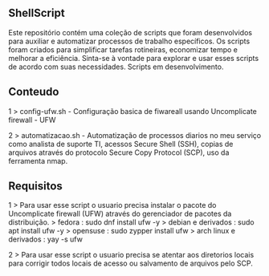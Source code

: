 ## ShellScript

Este repositório contém uma coleção de scripts que foram desenvolvidos para auxiliar e automatizar processos de trabalho específicos. Os scripts foram criados para simplificar tarefas rotineiras, economizar tempo e melhorar a eficiência. Sinta-se à vontade para explorar e usar esses scripts de acordo com suas necessidades.
Scripts em desenvolvimento.
## Conteudo

1 > config-ufw.sh - Configuração basica de fiwareall usando Uncomplicate firewall - UFW

2 > automatizacao.sh - Automatização de processos diarios no meu serviço como analista de suporte TI, acessos Secure Shell (SSH), copias de arquivos através do protocolo Secure Copy Protocol (SCP), uso da ferramenta nmap. 

## Requisitos

1 > Para usar esse script o usuario precisa instalar o pacote do Uncomplicate firewall (UFW) através do gerenciador de pacotes da distribuição.
    > fedora : sudo dnf install ufw -y
    > debian e derivados : sudo apt install ufw -y
    > opensuse : sudo zypper install ufw
    > arch linux e derivados : yay -s ufw

2 > Para usar esse script o usuario precisa se atentar aos diretorios locais para corrigir todos locais de acesso ou salvamento de arquivos pelo SCP.


